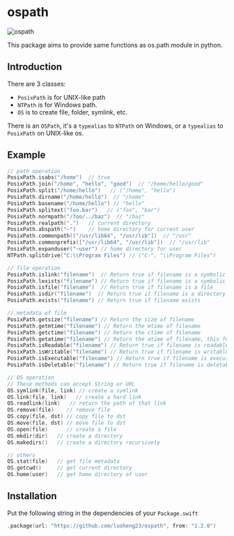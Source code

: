 # ospath
![ospath](https://github.com/luoheng23/ospath/workflows/Swift/badge.svg)

This package aims to provide same functions as os.path module in python.

## Introduction
There are 3 classes:
* `PosixPath` is for UNIX-like path
* `NTPath` is for Windows path.
* `OS` is to create file, folder, symlink, etc.

There is an `OSPath`, it's a `typealias` to `NTPath` on Windows, or a `typealias` to `PosixPath` on UNIX-like os.

## Example
```swift
// path operation
PosixPath.isabs("/home")  // true
PosixPath.join("/home", "hello", "good")  // "/home/hello/good"
PosixPath.split("/home/hello")   // ("/home", "hello") 
PosixPath.dirname("/home/hello")  // "/home"
PosixPath.basename("/home/hello") // "hello"
PosixPath.splitext("foo.bar")   // ("foo", "bar")
PosixPath.normpath("/foo/../baz")  // "/baz"
PosixPath.realpath(".")   // current directory
PosixPath.abspath("~")    // home directory for current user
PosixPath.commonpath(["/usr/lib64", "/usr/lib"])  // "/usr"
PosixPath.commonprefix(["/usr/lib64", "/usr/lib"])  // "/usr/lib"
PosixPath.expanduser("~user") // home directory for user
NTPath.splitdrive("C:\\Program Files") // ("C:", "\\Program Files")

// file operation
PosixPath.islink("filename")  // Return true if filename is a symbolic link
PosixPath.lexists("filename") // Return true if filename is a symbolic link, and its target is valid
PosixPath.isfile("filename")  // Return true if filename is a file
PosixPath.isdir("filename")  // Return true if filename is a directory
PosixPath.exists("filename") // Return true if filename exists

// metadata of file
PosixPath.getsize("filename") // Return the size of filename
PosixPath.getmtime("filename") // Return the mtime of filename
PosixPath.getctime("filename") // Return the ctime of filename
PosixPath.getatime("filename") // Return the atime of filename, this function doesn't work correctly
PosixPath.isReadable("filename") // Return true if filename is readable
PosixPath.isWritable("filename") // Return true if filename is writable
PosixPath.isExecutable("filename") // Return true if filename is executable
PosixPath.isDeletable("filename") // Return true if filename is deletable

// OS operation
// These methods can accept String or URL
OS.symlink(file, link) // create a symlink
OS.link(file, link)   // create a hard link
OS.readlink(link)   // return the path of that link
OS.remove(file)    // remove file
OS.copy(file, dst) // copy file to dst
OS.move(file, dst) // move file to dst
OS.open(file)      // create a file
OS.mkdir(dir)   // create a directory
OS.makedirs()   // create a directory recursively

// others
OS.stat(file)   // get file metadata
OS.getcwd()     // get current directory
OS.home(user)   // get home directory of user 
```

## Installation
Put the following string in the dependencies of your `Package.swift`
```swift
.package(url: "https://github.com/luoheng23/ospath", from: "1.2.0")
```